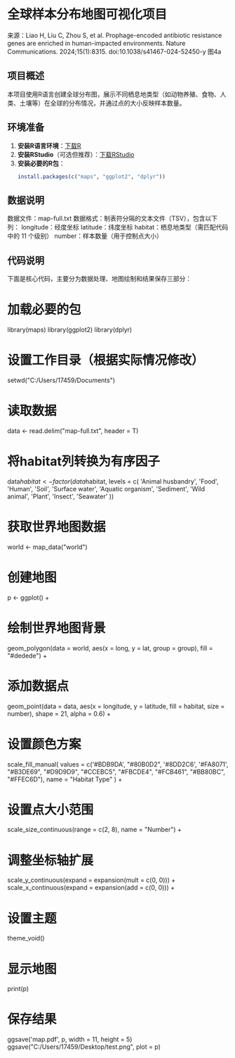 # 全球样本分布地图可视化项目
来源：Liao H, Liu C, Zhou S, et al. Prophage-encoded antibiotic resistance genes are enriched in human-impacted environments. Nature Communications. 2024;15(1):8315. doi:10.1038/s41467-024-52450-y
图4a
## 项目概述
本项目使用R语言创建全球分布图，展示不同栖息地类型（如动物养殖、食物、人类、土壤等）在全球的分布情况，并通过点的大小反映样本数量。

## 环境准备
1. **安装R语言环境**：[下载R](https://cran.r-project.org/)  
2. **安装RStudio**（可选但推荐）：[下载RStudio](https://www.rstudio.com/products/rstudio/download/)  
3. **安装必要的R包**：
   ```r
   install.packages(c("maps", "ggplot2", "dplyr"))
 ## 数据说明
数据文件：map-full.txt
数据格式：制表符分隔的文本文件（TSV），包含以下列：
longitude：经度坐标
latitude：纬度坐标
habitat：栖息地类型（需匹配代码中的 11 个级别）
number：样本数量（用于控制点大小）
## 代码说明
下面是核心代码，主要分为数据处理、地图绘制和结果保存三部分：
# 加载必要的包
library(maps)
library(ggplot2)
library(dplyr)

# 设置工作目录（根据实际情况修改）
setwd("C:/Users/17459/Documents")

# 读取数据
data <- read.delim("map-full.txt", header = T)

# 将habitat列转换为有序因子
data$habitat <- factor(data$habitat, levels = c(
  'Animal husbandry',
  'Food',
  'Human',
  'Soil',
  'Surface water',
  'Aquatic organism',
  'Sediment',
  'Wild animal',
  'Plant',
  'Insect',
  'Seawater'
))

# 获取世界地图数据
world <- map_data("world")

# 创建地图
p <- ggplot() +
  # 绘制世界地图背景
  geom_polygon(data = world, aes(x = long, y = lat, group = group), fill = "#dedede") +
  # 添加数据点
  geom_point(data = data, aes(x = longitude, y = latitude, fill = habitat, size = number), 
             shape = 21, alpha = 0.6) +
  # 设置颜色方案
  scale_fill_manual(
    values = c('#BDB9DA', "#80B0D2", '#8DD2C6', '#FA8071', "#B3DE69",
               "#D9D9D9", "#CCEBC5", "#FBCDE4", "#FCB461", "#BB80BC", "#FFEC6D"),
    name = "Habitat Type"
  ) +
  # 设置点大小范围
  scale_size_continuous(range = c(2, 8), name = "Number") +
  # 调整坐标轴扩展
  scale_y_continuous(expand = expansion(mult = c(0, 0))) +
  scale_x_continuous(expand = expansion(add = c(0, 0))) +
  # 设置主题
  theme_void()

# 显示地图
print(p)

# 保存结果
ggsave('map.pdf', p, width = 11, height = 5)
ggsave("C:/Users/17459/Desktop/test.png", plot = p)
